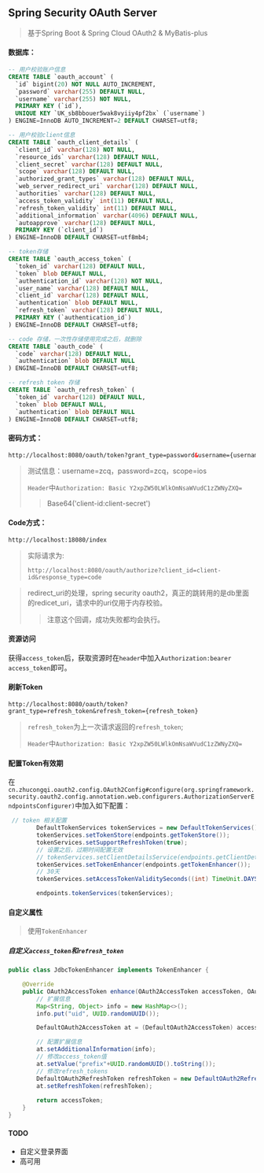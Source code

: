 ## Spring Security OAuth Server

> 基于Spring Boot & Spring Cloud OAuth2 & MyBatis-plus

#### 数据库：

```sql
-- 用户校验账户信息
CREATE TABLE `oauth_account` (
  `id` bigint(20) NOT NULL AUTO_INCREMENT,
  `password` varchar(255) DEFAULT NULL,
  `username` varchar(255) NOT NULL,
  PRIMARY KEY (`id`),
  UNIQUE KEY `UK_sb8bbouer5wak8vyiiy4pf2bx` (`username`)
) ENGINE=InnoDB AUTO_INCREMENT=2 DEFAULT CHARSET=utf8;

-- 用户校验client信息
CREATE TABLE `oauth_client_details` (
  `client_id` varchar(128) NOT NULL,
  `resource_ids` varchar(128) DEFAULT NULL,
  `client_secret` varchar(128) DEFAULT NULL,
  `scope` varchar(128) DEFAULT NULL,
  `authorized_grant_types` varchar(128) DEFAULT NULL,
  `web_server_redirect_uri` varchar(128) DEFAULT NULL,
  `authorities` varchar(128) DEFAULT NULL,
  `access_token_validity` int(11) DEFAULT NULL,
  `refresh_token_validity` int(11) DEFAULT NULL,
  `additional_information` varchar(4096) DEFAULT NULL,
  `autoapprove` varchar(128) DEFAULT NULL,
  PRIMARY KEY (`client_id`)
) ENGINE=InnoDB DEFAULT CHARSET=utf8mb4;

-- token存储
CREATE TABLE `oauth_access_token` (
  `token_id` varchar(128) DEFAULT NULL,
  `token` blob DEFAULT NULL,
  `authentication_id` varchar(128) NOT NULL,
  `user_name` varchar(128) DEFAULT NULL,
  `client_id` varchar(128) DEFAULT NULL,
  `authentication` blob DEFAULT NULL,
  `refresh_token` varchar(128) DEFAULT NULL,
  PRIMARY KEY (`authentication_id`)
) ENGINE=InnoDB DEFAULT CHARSET=utf8;

-- code 存储，一次性存储使用完成之后，就删除
CREATE TABLE `oauth_code` (
  `code` varchar(128) DEFAULT NULL,
  `authentication` blob DEFAULT NULL
) ENGINE=InnoDB DEFAULT CHARSET=utf8;

-- refresh token 存储
CREATE TABLE `oauth_refresh_token` (
  `token_id` varchar(128) DEFAULT NULL,
  `token` blob DEFAULT NULL,
  `authentication` blob DEFAULT NULL
) ENGINE=InnoDB DEFAULT CHARSET=utf8;
```


#### 密码方式：

```html
http://localhost:8080/oauth/token?grant_type=password&username={username}&password={password}&scope={scope}
```

> 测试信息：username=zcq，password=zcq，scope=ios
>
> `Header`中`Authorization: Basic Y2xpZW50LWlkOmNsaWVudC1zZWNyZXQ=`
>
> > Base64('client-id:client-secret')



#### Code方式：

```
http://localhost:18080/index
```

> 实际请求为:
>
> ```
> http://localhost:8080/oauth/authorize?client_id=client-id&response_type=code
> ```

> redirect_uri的处理，spring security oauth2，真正的跳转用的是db里面的redicet_uri，请求中的uri仅用于内存校验。
>
> > 注意这个回调，成功失败都均会执行。

#### 资源访问

获得`access_token`后，获取资源时在`header`中加入`Authorization:bearer access_token`即可。



#### 刷新Token

```
http://localhost:8080/oauth/token?grant_type=refresh_token&refresh_token={refresh_token}
```

> `refresh_token`为上一次请求返回的`refresh_token`;
>
> `Header`中`Authorization: Basic Y2xpZW50LWlkOmNsaWVudC1zZWNyZXQ=`



#### 配置Token有效期

在`cn.zhucongqi.oauth2.config.OAuth2Config#configure(org.springframework.security.oauth2.config.annotation.web.configurers.AuthorizationServerEndpointsConfigurer)`中加入如下配置：

```java
 // token 相关配置
        DefaultTokenServices tokenServices = new DefaultTokenServices();
        tokenServices.setTokenStore(endpoints.getTokenStore());
        tokenServices.setSupportRefreshToken(true);
        // 设置之后，过期时间配置无效
        // tokenServices.setClientDetailsService(endpoints.getClientDetailsService());
        tokenServices.setTokenEnhancer(endpoints.getTokenEnhancer());
        // 30天
        tokenServices.setAccessTokenValiditySeconds((int) TimeUnit.DAYS.toSeconds(30));

        endpoints.tokenServices(tokenServices);
```



#### 自定义属性

> 使用`TokenEnhancer`

##### 自定义`access_token`和`refresh_token`

```java
public class JdbcTokenEnhancer implements TokenEnhancer {

    @Override
    public OAuth2AccessToken enhance(OAuth2AccessToken accessToken, OAuth2Authentication authentication) {
        // 扩展信息
        Map<String, Object> info = new HashMap<>();
        info.put("uid", UUID.randomUUID());

        DefaultOAuth2AccessToken at = (DefaultOAuth2AccessToken) accessToken;

        // 配置扩展信息
        at.setAdditionalInformation(info);
        // 修改access_token值
        at.setValue("prefix"+UUID.randomUUID().toString());
        // 修改refresh_tokens
        DefaultOAuth2RefreshToken refreshToken = new DefaultOAuth2RefreshToken("refresh_token:"+UUID.randomUUID());
        at.setRefreshToken(refreshToken);
        
        return accessToken;
    }
}
```



#### TODO

- 自定义登录界面
- 高可用